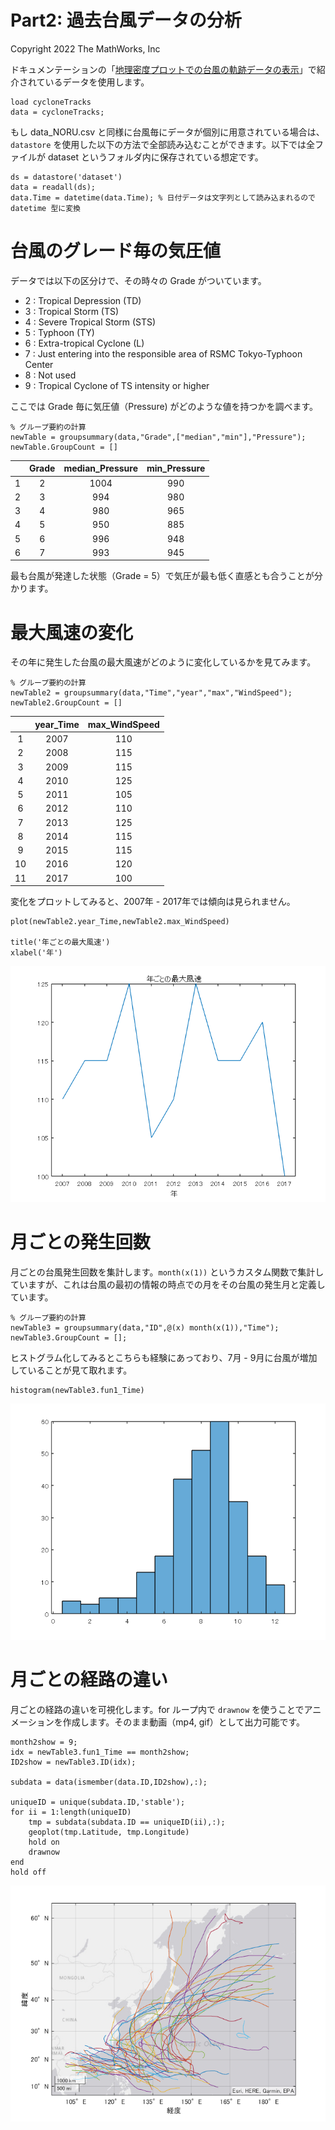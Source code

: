 # Part2: 過去台風データの分析

Copyright 2022 The MathWorks, Inc

ドキュメンテーションの「[地理密度プロットでの台風の軌跡データの表示](https://jp.mathworks.com/help/matlab/creating_plots/view-cyclone-track-data-in-geographic-density-plot.html)」で紹介されているデータを使用します。

```matlab:Code
load cycloneTracks
data = cycloneTracks;
```

もし data_NORU.csv と同様に台風毎にデータが個別に用意されている場合は、`datastore` を使用した以下の方法で全部読み込むことができます。以下では全ファイルが dataset というフォルダ内に保存されている想定です。

```matlab:Code(Display)
ds = datastore('dataset')
data = readall(ds);
data.Time = datetime(data.Time); % 日付データは文字列として読み込まれるので datetime 型に変換
```

# 台風のグレード毎の気圧値

データでは以下の区分けで、その時々の Grade がついています。

   -  2 : Tropical Depression (TD) 
   -  3 : Tropical Storm (TS) 
   -  4 : Severe Tropical Storm (STS) 
   -  5 : Typhoon (TY) 
   -  6 : Extra-tropical Cyclone (L) 
   -  7 : Just entering into the responsible area of RSMC Tokyo-Typhoon Center 
   -  8 : Not used 
   -  9 : Tropical Cyclone of TS intensity or higher 

ここでは Grade 毎に気圧値（Pressure) がどのような値を持つかを調べます。

```matlab:Code
% グループ要約の計算
newTable = groupsummary(data,"Grade",["median","min"],"Pressure");
newTable.GroupCount = []
```

| |Grade|median_Pressure|min_Pressure|
|:--:|:--:|:--:|:--:|
|1|2|1004|990|
|2|3|994|980|
|3|4|980|965|
|4|5|950|885|
|5|6|996|948|
|6|7|993|945|

最も台風が発達した状態（Grade = 5）で気圧が最も低く直感とも合うことが分かります。

# 最大風速の変化

その年に発生した台風の最大風速がどのように変化しているかを見てみます。

```matlab:Code
% グループ要約の計算
newTable2 = groupsummary(data,"Time","year","max","WindSpeed");
newTable2.GroupCount = []
```

| |year_Time|max_WindSpeed|
|:--:|:--:|:--:|
|1|2007|110|
|2|2008|115|
|3|2009|115|
|4|2010|125|
|5|2011|105|
|6|2012|110|
|7|2013|125|
|8|2014|115|
|9|2015|115|
|10|2016|120|
|11|2017|100|

変化をプロットしてみると、2007年 - 2017年では傾向は見られません。

```matlab:Code
plot(newTable2.year_Time,newTable2.max_WindSpeed)

title('年ごとの最大風速')
xlabel('年')
```

![figure_0.png](part2_multipleFiles_images/figure_0.png)

# 月ごとの発生回数

月ごとの台風発生回数を集計します。`month(x(1))` というカスタム関数で集計していますが、これは台風の最初の情報の時点での月をその台風の発生月と定義しています。

```matlab:Code
% グループ要約の計算
newTable3 = groupsummary(data,"ID",@(x) month(x(1)),"Time");
newTable3.GroupCount = [];
```

ヒストグラム化してみるとこちらも経験にあっており、7月 - 9月に台風が増加していることが見て取れます。

```matlab:Code
histogram(newTable3.fun1_Time)
```

![figure_1.png](part2_multipleFiles_images/figure_1.png)

# 月ごとの経路の違い

月ごとの経路の違いを可視化します。for ループ内で `drawnow` を使うことでアニメーションを作成します。そのまま動画（mp4, gif）として出力可能です。

```matlab:Code
month2show = 9;
idx = newTable3.fun1_Time == month2show;
ID2show = newTable3.ID(idx);

subdata = data(ismember(data.ID,ID2show),:);

uniqueID = unique(subdata.ID,'stable');
for ii = 1:length(uniqueID)
    tmp = subdata(subdata.ID == uniqueID(ii),:);
    geoplot(tmp.Latitude, tmp.Longitude)
    hold on 
    drawnow
end
hold off
```

![figure_2.png](part2_multipleFiles_images/figure_2.png)
